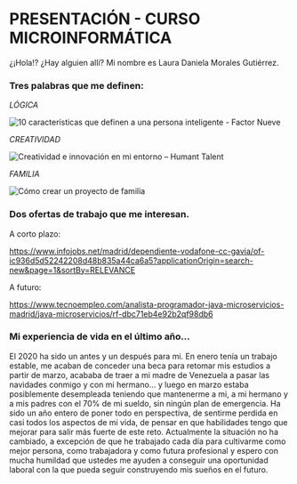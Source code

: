 # PRESENTACIÓN - CURSO MICROINFORMÁTICA

¿¡Hola!? ¿Hay alguien allí? Mi nombre es  Laura Daniela Morales Gutiérrez. 

### Tres palabras que me definen:

*LÓGICA*

![10 características que definen a una persona inteligente - Factor Nueve](https://storage.googleapis.com/www-factornueve-com/2020/03/c6b990df-inteligente.jpg)



*CREATIVIDAD*

![Creatividad e innovación en mi entorno – Humant Talent](https://humantalent.es/web/wp-content/uploads/2016/09/creatividad-2.jpg)



*FAMILIA*

![Cómo crear un proyecto de familia](https://dev-res.thumbr.io/libraries/99/04/22/lib/1501505331677_1.jpg?size=854x493s&ext=jpg)

### Dos ofertas de trabajo que me interesan.

A corto plazo:

https://www.infojobs.net/madrid/dependiente-vodafone-cc-gavia/of-ic936d5d52242208d48b835a44ca6a5?applicationOrigin=search-new&page=1&sortBy=RELEVANCE

A futuro:

https://www.tecnoempleo.com/analista-programador-java-microservicios-madrid/java-microservicios/rf-dbc71eb4e92b2qf98db6

### Mi experiencia de vida en el último año...

El 2020 ha sido un antes y un después para mi. En enero tenía un trabajo estable, me acaban de conceder una beca para retomar mis estudios a partir de marzo, acababa de traer a mi madre de Venezuela a pasar las navidades conmigo y con mi hermano... y luego en marzo estaba posiblemente desempleada teniendo que mantenerme a mi, a mi hermano y a mis padres con el 70% de mi sueldo, sin ningún plan de emergencia. Ha sido un año entero de poner todo en perspectiva, de sentirme perdida en casi todos los aspectos de mi vida, de pensar en que habilidades tengo que mejorar para salir más fuerte de este reto. Actualmente la situación no ha cambiado, a excepción de que he trabajado cada día para cultivarme como mejor persona, como trabajadora y como futura profesional y espero con mucha humildad que ustedes me ayuden a conseguir una oportunidad laboral con la que pueda seguir construyendo mis sueños en el futuro. 